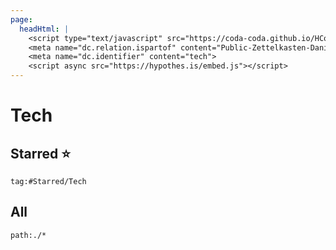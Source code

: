 ```yaml
---
page:
  headHtml: |
    <script type="text/javascript" src="https://coda-coda.github.io/HConfig/1.js"></script>
    <meta name="dc.relation.ispartof" content="Public-Zettelkasten-Daniel-Britten-(ORCID-0000-0002-7860-3595)">
    <meta name="dc.identifier" content="tech">
    <script async src="https://hypothes.is/embed.js"></script>
---
```

# Tech
## Starred ⭐
```query
tag:#Starred/Tech
```

## All
```query
path:./*
```
